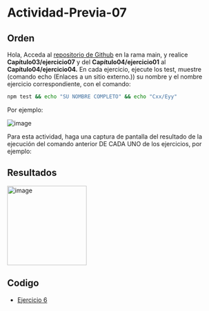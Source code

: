 # Actividad-Previa-07

## Orden
Hola,
Acceda al [repositorio de Github](https://github.com/DAWMFIEC/DAWM)
 en la rama main, y realice **Capítulo03/ejercicio07** y del **Capítulo04/ejercicio01** al **Capítulo04/ejercicio04.** 
En cada ejercicio, ejecute los test, muestre (comando echo (Enlaces a un sitio externo.)) su nombre y el nombre ejercicio correspondiente, con el comando: 
```bash
npm test && echo "SU NOMBRE COMPLETO" && echo "Cxx/Eyy"
```
Por ejemplo:

![image](https://github.com/user-attachments/assets/2ff34391-06da-4f34-beae-c7994a975f80)



Para esta actividad, haga una captura de pantalla del resultado de la ejecución del comando anterior DE CADA UNO de los ejercicios, por ejemplo:

## Resultados

<img width="184" alt="image" src="https://github.com/user-attachments/assets/fb732928-e3b0-4c27-97d5-b57ef8ec8aee">


## Codigo
-  [Ejercicio 6](https://github.com/Desarrollo-Aplicaciones-Web-y-Moviles/Actividad-Previa-06/tree/main/C03E06)
